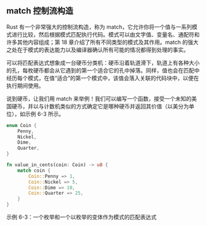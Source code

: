 ## match 控制流构造 

Rust 有一个非常强大的控制流构造，称为 match，它允许你将一个值与一系列模式进行比较，然后根据模式匹配执行代码。模式可以由文字值、变量名、通配符和许多其他内容组成；第 18 章介绍了所有不同类型的模式及其作用。match 的强大之处在于模式的表达能力以及编译器确认所有可能的情况都得到处理的事实。

可以将匹配表达式想象成一台硬币分类机：硬币沿着轨道滑下，轨道上有各种大小的孔，每枚硬币都会从它遇到的第一个适合它的孔中掉落。同样，值也会在匹配中经历每个模式，在值“适合”的第一个模式中，该值会落入关联的代码块中，以便在执行期间使用。

说到硬币，让我们用 match 来举例！我们可以编写一个函数，接受一个未知的美国硬币，并以与计数机类似的方式确定它是哪种硬币并返回其价值（以美分为单位），如示例 6-3 所示。

```rust
enum Coin {
    Penny,
    Nickel,
    Dime,
    Quarter,
}

fn value_in_cents(coin: Coin) -> u8 {
    match coin {
        Coin::Penny => 1,
        Coin::Nickel => 5,
        Coin::Dime => 10,
        Coin::Quarter => 25,
    }
}
```

示例 6-3：一个枚举和一个以枚举的变体作为模式的匹配表达式

